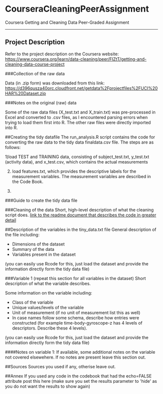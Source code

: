 # CourseraCleaningPeerAssignment
Coursera Getting and Cleaning Data Peer-Graded Assignment 

---

## Project Description
Refer to the project description on the Coursera website: https://www.coursera.org/learn/data-cleaning/peer/FIZtT/getting-and-cleaning-data-course-project

###Collection of the raw data

Data (in .zip form) was downloaded from this link: https://d396qusza40orc.cloudfront.net/getdata%2Fprojectfiles%2FUCI%20HAR%20Dataset.zip

###Notes on the original (raw) data

Some of the raw data files (X_test.txt and X_train.txt) was pre-processed in Excel and converted to .csv files, as I encountered parsing errors when trying to load them first into R. The other raw files were directly imported into R.

##Creating the tidy datafile
The run_analysis.R script contains the code for converting the raw data to the tidy data finaldata.csv file.
The steps are as follows:

1)load TEST and TRAINING data, consisting of subject_test.txt, y_test.txt (activity data), and x_test.csv, which contains the actual measurements

2) load features.txt, which provides the descriptive labels for the measurement variables. The measurement variables are described in the Code Book.

3) 



###Guide to create the tidy data file



###Cleaning of the data
Short, high-level description of what the cleaning script does. [link to the readme document that describes the code in greater detail]()

##Description of the variables in the tiny_data.txt file
General description of the file including:
 - Dimensions of the dataset
 - Summary of the data
 - Variables present in the dataset

(you can easily use Rcode for this, just load the dataset and provide the information directly form the tidy data file)

###Variable 1 (repeat this section for all variables in the dataset)
Short description of what the variable describes.

Some information on the variable including:
 - Class of the variable
 - Unique values/levels of the variable
 - Unit of measurement (if no unit of measurement list this as well)
 - In case names follow some schema, describe how entries were constructed (for example time-body-gyroscope-z has 4 levels of descriptors. Describe these 4 levels). 

(you can easily use Rcode for this, just load the dataset and provide the information directly form the tidy data file)

####Notes on variable 1:
If available, some additional notes on the variable not covered elsewehere. If no notes are present leave this section out.

##Sources
Sources you used if any, otherise leave out.

##Annex
If you used any code in the codebook that had the echo=FALSE attribute post this here (make sure you set the results parameter to 'hide' as you do not want the results to show again)
